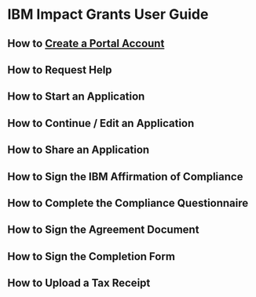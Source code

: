 
# IBM Impact Grants User Guide

## How to [Create a Portal Account][def-guide-01]

## How to Request Help

## How to Start an Application

## How to Continue / Edit an Application

## How to Share an Application

## How to Sign the IBM Affirmation of Compliance

## How to Complete the Compliance Questionnaire

## How to Sign the Agreement Document

## How to Sign the Completion Form

## How to Upload a Tax Receipt

[def-guide-01]: /01-how-to-create-portal-account/readme.md